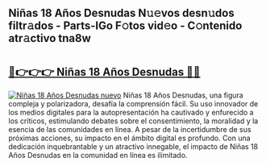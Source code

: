 ## Niñas 18 Años Desnudas N𝚞𝚎vos desn𝚞dos filtr𝚊dos - Parts-IGo F𝚘tos vid𝚎o - C𝚘ntenido atr𝚊ctivo tna8w

# <h2><a href="http://mb9inx.tromn.icu/?c=Ni%c3%b1as+18+A%c3%b1os+Desnudas">🔗👉👉👉 Niñas 18 Años Desnudas 🔗🔗</a></h2>

[![Niñas 18 Años Desnudas nuevo](https://i.imgur.com/pEAQMta.gif)](http://mb9inx.tromn.icu/?c=Ni%c3%b1as+18+A%c3%b1os+Desnudas)
Niñas 18 Años Desnudas, una figura compleja y polarizadora, desafía la comprensión fácil. Su uso innovador de los medios digitales para la autopresentación ha cautivado y enfurecido a los críticos, estimulando debates sobre el consentimiento, la moralidad y la esencia de las comunidades en línea. A pesar de la incertidumbre de sus próximas acciones, su impacto en el ámbito digital es profundo. Con una dedicación inquebrantable y un atractivo innegable, el impacto de Niñas 18 Años Desnudas en la comunidad en línea es ilimitado.
